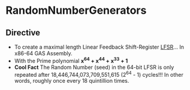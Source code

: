 # RandomNumberGenerators

## Directive
- To create a maximal length Linear Feedback Shift-Register [LFSR](https://en.wikipedia.org/wiki/Linear-feedback_shift_register)... In x86-64 GAS Assembly.
- With the Prime polynomial **x<sup>64</sup> + x<sup>44</sup> + x<sup>33</sup> + 1**
- **Cool Fact** The Random Number (seed) in the 64-bit LFSR is only repeated after 18,446,744,073,709,551,615 (2<sup>64</sup> - 1) cycles!!! In other words, roughly once every 18 quintillion times.
